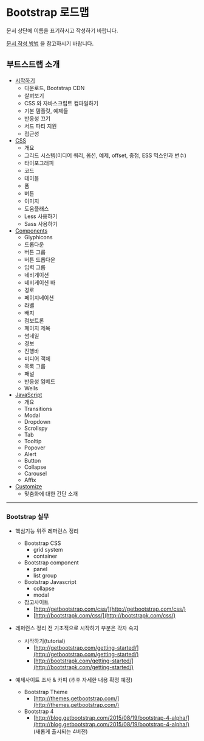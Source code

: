# Bootstrap 로드맵

문서 상단에 이름을 표기하시고 작성하기 바랍니다.

[문서 작성 방법](문서-작성-방법.md) 을 참고하시기 바랍니다.


## 부트스트랩 소개

- [시작하기](http://getbootstrap.com/getting-started/)
	- 다운로드, Bootstrap CDN
	- 살펴보기
	- CSS 와 자바스크립트 컴파일하기
	- 기본 템플릿, 예제들
	- 반응성 끄기
	- 서드 파티 지원
	- 접근성
- [CSS](http://getbootstrap.com/css/)
	- 개요
	- 그리드 시스템(미디어 쿼리, 옵션, 예제, offset, 중첩, ESS 믹스인과 변수)
	- 타이포그래피
	- 코드
	- 테이블
	- 폼
	- 버튼
	- 이미지
	- 도움플래스
	- Less 사용하기
	- Sass 사용하기
- [Components](http://getbootstrap.com/components/)
	- Glyphicons
	- 드롭다운
	- 버튼 그룹
	- 버튼 드롭다운
	- 입력 그룹
	- 네비게이션
	- 네비게이션 바
	- 경로
	- 페이지네이션
	- 라벨
	- 배지
	- 점보트론
	- 페이지 제목
	- 썸네일
	- 경보
	- 진행바
	- 미디어 객체
	- 목록 그룹
	- 패널
	- 반응성 임베드
	- Wells
- [JavaScript](http://getbootstrap.com/javascript/)
	- 개요
	- Transitions
	- Modal
	- Dropdown
	- Scrollspy
	- Tab
	- Tooltip
	- Popover
	- Alert
	- Button
	- Collapse
	- Carousel
	- Affix
- [Customize](http://getbootstrap.com/customize/)
	- 맞춤화에 대한 간단 소개


----


### Bootstrap 실무

* 핵심기능 위주 레퍼런스 정리
	- Bootstrap CSS
 		- grid system
 		- container
	- Bootstrap component   
    	- panel
    	- list group
	- Bootstrap Javascript
		- collapse
		- modal
	- 참고사이트
		- [http://getbootstrap.com/css/](http://getbootstrap.com/css/)    
	    - [http://bootstrapk.com/css/](http://bootstrapk.com/css/)

* 레퍼런스 정리 전 기초적으로 시작하기 부분은 각자 숙지 
	- 시작하기(tutorial)    
	    - [http://getbootstrap.com/getting-started/](http://getbootstrap.com/getting-started/)
	    - [http://bootstrapk.com/getting-started/](http://bootstrapk.com/getting-started/)

* 예제사이트 조사 & 카피 (추후 자세한 내용 확정 예정)
	- Bootstrap Theme
	    - [http://themes.getbootstrap.com/](http://themes.getbootstrap.com/)
	- Bootstrap 4
	    - [http://blog.getbootstrap.com/2015/08/19/bootstrap-4-alpha/](http://blog.getbootstrap.com/2015/08/19/bootstrap-4-alpha/)    
	    (새롭게 출시되는 4버전)


